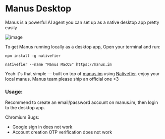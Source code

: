 # Manus Desktop
Manus is a powerful AI agent you can set up as a native desktop app pretty easily

![image](https://github.com/user-attachments/assets/eb0c47ba-5e98-421d-9b96-0090fb938506)

To get Manus running locally as a desktop app, Open your terminal and run:

```
npm install -g nativefier

nativefier --name "Manus MacOS" https://manus.im
```

Yeah it's that simple — built on top of [manus.im](https://manus.im) using [Nativefier](https://github.com/nativefier/nativefier). enjoy your local manus. Manus team please ship an official one <3


### Usage:

Recommend to create an email/password account on manus.im, then login to the desktop app. 

Chromium Bugs: 
- Google sign in does not work 
- Account creation OTP verification does not work
